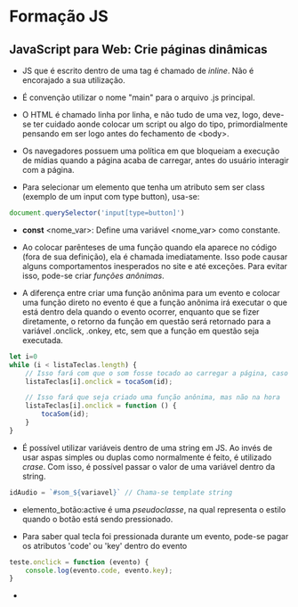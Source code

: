 <h1>Formação JS</h1>

<h2>JavaScript para Web: Crie páginas dinâmicas</h2>

* JS que é escrito dentro de uma tag é chamado de _inline_. Não é encorajado a sua utilização.

* É convenção utilizar o nome "main" para o arquivo .js principal.

* O HTML é chamado linha por linha, e não tudo de uma vez, logo, deve-se ter cuidado aonde colocar um script ou algo do tipo, primordialmente pensando em ser logo antes do fechamento de \<body>.

* Os navegadores possuem uma política em que bloqueiam a execução de mídias quando a página acaba de carregar, antes do usuário interagir com a página.

* Para selecionar um elemento que tenha um atributo sem ser class (exemplo de um input com type button), usa-se:
```js
document.querySelector('input[type=button]')
```

* **const** \<nome_var>: Define uma variável \<nome_var> como constante.

* Ao colocar parênteses de uma função quando ela aparece no código (fora de sua definição), ela é chamada imediatamente. Isso pode causar alguns comportamentos inesperados no site e até exceções. Para evitar isso, pode-se criar _funções anônimas_.

* A diferença entre criar uma função anônima para um evento e colocar uma função direto no evento é que a função anônima irá executar o que está dentro dela quando o evento ocorrer, enquanto que se fizer diretamente, o retorno da função em questão será retornado para a variável .onclick, .onkey, etc, sem que a função em questão seja executada.

```js
let i=0
while (i < listaTeclas.length) {
    // Isso fará com que o som fosse tocado ao carregar a página, caso não houvesse a excessão do DOM
    listaTeclas[i].onclick = tocaSom(id); 

    // Isso fará que seja criado uma função anônima, mas não na hora
    listaTeclas[i].onclick = function () {
        tocaSom(id);
    }
}
```

* É possível utilizar variáveis dentro de uma string em JS. Ao invés de usar aspas simples ou duplas como normalmente é feito, é utilizado _crase_. Com isso, é possível passar o valor de uma variável dentro da string.

```js
idAudio = `#som_${variavel}` // Chama-se template string
```

* elemento_botão:active é uma _pseudoclasse_, na qual representa o estilo quando o botão está sendo pressionado.

* Para saber qual tecla foi pressionada durante um evento, pode-se pagar os atributos 'code' ou 'key' dentro do evento

```js
teste.onclick = function (evento) {
    console.log(evento.code, evento.key);
}
```

* 